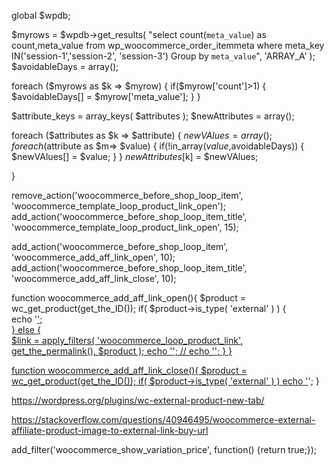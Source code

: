 
global $wpdb;



$myrows = $wpdb->get_results( "select count(`meta_value`) as count,meta_value from wp_woocommerce_order_itemmeta where meta_key IN('session-1','session-2', 'session-3') Group by `meta_value`", 'ARRAY_A' );
$avoidableDays = array();

foreach ($myrows as $k => $myrow) {
    if($myrow['count']>1) {
        $avoidableDays[] = $myrow['meta_value'];
    }
}



$attribute_keys = array_keys( $attributes );
 $newAttributes = array();

foreach ($attributes as $k => $attribute) {
    $newVAlues = array();
    foreach ($attribute as $m=> $value) {
        if(!in_array($value,$avoidableDays)) {
            $newVAlues[] = $value;
        }
    }
    $newAttributes[$k] = $newVAlues;
    
}




remove_action('woocommerce_before_shop_loop_item', 'woocommerce_template_loop_product_link_open');
add_action('woocommerce_before_shop_loop_item_title', 'woocommerce_template_loop_product_link_open', 15);

add_action('woocommerce_before_shop_loop_item', 'woocommerce_add_aff_link_open', 10);
add_action('woocommerce_before_shop_loop_item_title', 'woocommerce_add_aff_link_close', 10);

function woocommerce_add_aff_link_open(){
  $product = wc_get_product(get_the_ID());
  if( $product->is_type( 'external' ) ) {       
    echo '<a href="' . $product->get_product_url() . '" class="woocommerce-LoopProductImage-link" target="_blank">';     
  } else {      
      $link = apply_filters( 'woocommerce_loop_product_link', get_the_permalink(), $product );
      echo '<a href="' . esc_url( $link ) . '" class="woocommerce-LoopProduct-link woocommerce-loop-product__link">';
     // echo '<a href="' . $product->get_product_url() . '" class="woocommerce-LoopProduct-link woocommerce-loop-product__link">';
  }
}

function woocommerce_add_aff_link_close(){
  $product = wc_get_product(get_the_ID());
  if( $product->is_type( 'external' ) )
    echo '</a>';
}


https://wordpress.org/plugins/wc-external-product-new-tab/

https://stackoverflow.com/questions/40946495/woocommerce-external-affiliate-product-image-to-external-link-buy-url

add_filter('woocommerce_show_variation_price', function() {return true;});

